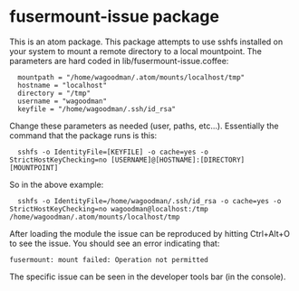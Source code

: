 # fusermount-issue package

This is an atom package. This package attempts to use sshfs installed on your system to mount a remote directory to a local mountpoint. The parameters are hard coded in lib/fusermount-issue.coffee:
```
  mountpath = "/home/wagoodman/.atom/mounts/localhost/tmp"
  hostname = "localhost"
  directory = "/tmp"
  username = "wagoodman"
  keyfile = "/home/wagoodman/.ssh/id_rsa"
```
Change these parameters as needed (user, paths, etc...). Essentially the command that the package runs is this:
```
  sshfs -o IdentityFile=[KEYFILE] -o cache=yes -o StrictHostKeyChecking=no [USERNAME]@[HOSTNAME]:[DIRECTORY] [MOUNTPOINT]
```
So in the above example:
```
  sshfs -o IdentityFile=/home/wagoodman/.ssh/id_rsa -o cache=yes -o StrictHostKeyChecking=no wagoodman@localhost:/tmp /home/wagoodman/.atom/mounts/localhost/tmp
```

After loading the module the issue can be reproduced by hitting Ctrl+Alt+O to see the issue. You should see an error indicating that:

```
fusermount: mount failed: Operation not permitted
```
The specific issue can be seen in the developer tools bar (in the console).
